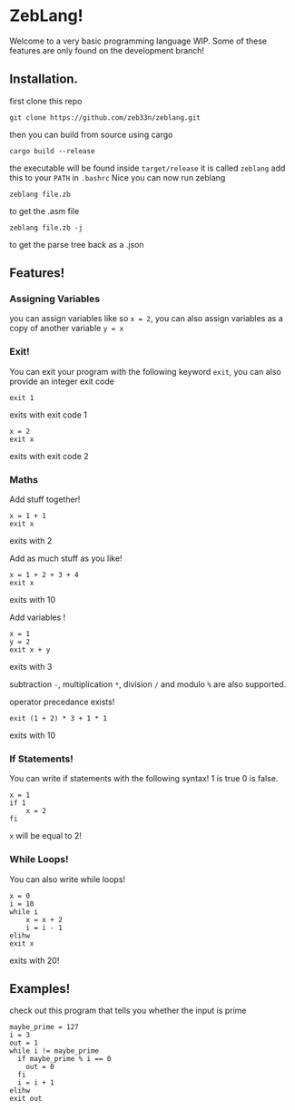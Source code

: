 # ZebLang!
Welcome to a very basic programming language WIP. Some of these features are only found on the development branch!

## Installation. 
first clone this repo 
```
git clone https://github.com/zeb33n/zeblang.git
```
then you can build from source using cargo 
``` 
cargo build --release
```
the executable will be found inside `target/release` it is called `zeblang` add this to your `PATH` in `.bashrc`
Nice you can now run zeblang

``` 
zeblang file.zb
```
to get the .asm file 
```
zeblang file.zb -j 
```
to get the parse tree back as a .json

## Features!
### Assigning Variables
you can assign variables like so `x = 2`, you can also assign variables as a copy of another variable `y = x`

### Exit!
You can exit your program with the following keyword `exit`, you can also provide an integer exit code 
```
exit 1
```
exits with exit code 1
```
x = 2
exit x
```
exits with exit code 2
### Maths
Add stuff together!
```
x = 1 + 1
exit x
```
exits with 2

Add as much stuff as you like!
```
x = 1 + 2 + 3 + 4
exit x
```
exits with 10

Add variables !
```
x = 1
y = 2
exit x + y
```
exits with 3

subtraction `-`, multiplication `*`, division `/` and modulo `%` are also supported. 

operator precedance exists!
```
exit (1 + 2) * 3 + 1 * 1
```
exits with 10
### If Statements!
You can write if statements with the following syntax! 1 is true 0 is false. 
```
x = 1
if 1
    x = 2
fi
```
`x` will be equal to 2!
### While Loops!
You can also write while loops! 
```
x = 0
i = 10
while i
    x = x + 2
    i = i - 1
elihw
exit x
```
exits with 20!

## Examples!
check out this program that tells you whether the input is prime
```
maybe_prime = 127
i = 3
out = 1
while i != maybe_prime
  if maybe_prime % i == 0
    out = 0
  fi
  i = i + 1
elihw
exit out
```





